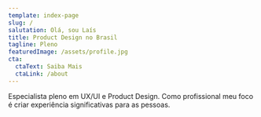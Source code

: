 ```yaml
---
template: index-page
slug: /
salutation: Olá, sou Laís 
title: Product Design no Brasil
tagline: Pleno
featuredImage: /assets/profile.jpg
cta:
  ctaText: Saiba Mais
  ctaLink: /about
---
```


Especialista pleno em UX/UI e Product Design. Como profissional meu foco é criar experiência significativas para as pessoas.